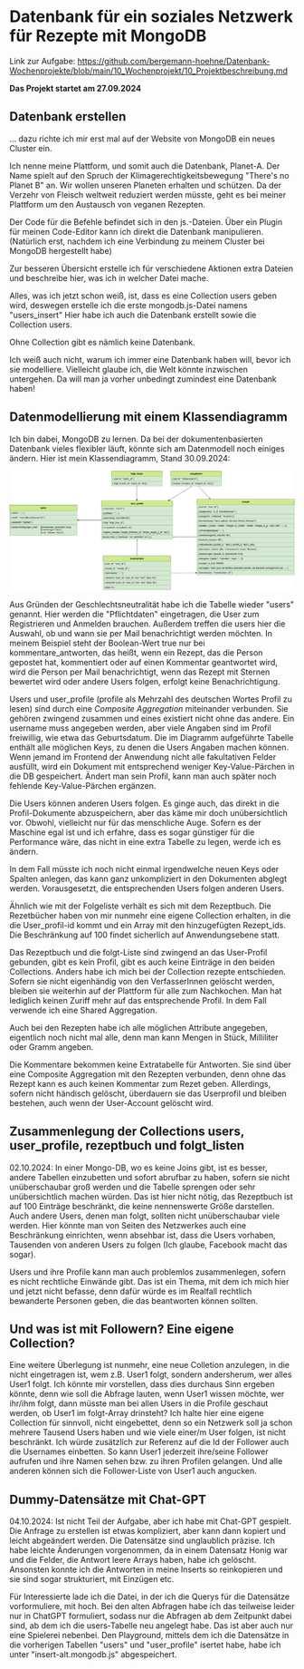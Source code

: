 # Datenbank für ein soziales Netzwerk für Rezepte mit MongoDB


Link zur Aufgabe: https://github.com/bergemann-hoehne/Datenbank-Wochenprojekte/blob/main/10_Wochenprojekt/10_Projektbeschreibung.md

**Das Projekt startet am 27.09.2024**
## Datenbank erstellen
... dazu richte ich mir erst mal auf der Website von MongoDB ein neues Cluster ein.

Ich nenne meine Plattform, und somit auch die Datenbank, Planet-A. Der Name spielt auf den Spruch der Klimagerechtigkeitsbewegung "There's no Planet B" an. Wir wollen unseren Planeten erhalten und schützen. Da der Verzehr von Fleisch weltweit reduziert werden müsste, geht es bei meiner Plattform um den Austausch von veganen Rezepten.

Der Code für die Befehle befindet sich in den js.-Dateien. Über ein Plugin für meinen Code-Editor kann ich direkt die Datenbank manipulieren. (Natürlich erst, nachdem ich eine Verbindung zu meinem Cluster bei MongoDB hergestellt habe)

Zur besseren Übersicht erstelle ich für verschiedene Aktionen extra Dateien und beschreibe hier, was ich in welcher Datei mache.

Alles, was ich jetzt schon weiß, ist, dass es eine Collection users geben wird, deswegen erstelle ich die erste mongodb.js-Datei namens "users_insert" Hier habe ich auch die Datenbank erstellt sowie die Collection users.

Ohne Collection gibt es nämlich keine Datenbank.

Ich weiß auch nicht, warum ich immer eine Datenbank haben will, bevor ich sie modelliere. Vielleicht glaube ich, die Welt könnte inzwischen untergehen. Da will man ja vorher unbedingt zumindest eine Datenbank haben!

## Datenmodellierung mit einem Klassendiagramm

Ich bin dabei, MongoDB zu lernen. Da bei der dokumentenbasierten Datenbank vieles flexibler läuft, könnte sich am Datenmodell noch einiges ändern.
Hier ist mein Klassendiagramm, Stand 30.09.2024:

!["Klassendiagramm meiner Datenbank"](/klassendiagramm_vorher.png)

Aus Gründen der Geschlechtsneutralität habe ich die Tabelle wieder "users" genannt. Hier werden die "Pflichtdaten" eingetragen, die User zum Registrieren und Anmelden brauchen. Außerdem treffen die users hier die Auswahl, ob und wann sie per Mail benachrichtigt werden möchten. In meinem Beispiel steht der Boolean-Wert true nur bei kommentare_antworten, das heißt, wenn ein Rezept, das die Person gepostet hat, kommentiert oder auf einen Kommentar geantwortet wird, wird die Person per Mail benachrichtigt, wenn das Rezept mit Sternen bewertet wird oder andere Users folgen, erfolgt keine Benachrichtigung.


Users und user_profile (profile als Mehrzahl des deutschen Wortes Profil zu lesen) sind durch eine *Composite Aggregation* miteinander verbunden. Sie gehören zwingend zusammen und eines existiert nicht ohne das andere. Ein username muss angegeben werden, aber viele Angaben sind im Profil 
freiwillig, wie etwa das Geburtsdatum. Die im Diagramm aufgeführte Tabelle enthält alle möglichen Keys, zu denen die Users Angaben machen können. Wenn jemand im Frontend der Anwendung nicht alle fakultativen Felder ausfüllt, wird ein Dokument mit entsprechend weniger Key-Value-Pärchen in die DB gespeichert. Ändert man sein Profil, kann man auch später noch fehlende Key-Value-Pärchen ergänzen.

Die Users können anderen Users folgen. Es ginge auch, das direkt in die Profil-Dokumente abzuspeichern, aber das käme mir doch unübersichtlich vor. Obwohl, vielleicht nur für das menschliche Auge. Sofern es der Maschine egal ist und ich erfahre, dass es sogar günstiger für die Performance wäre, das nicht in eine extra Tabelle zu legen, werde ich es ändern.

In dem Fall müsste ich noch nicht einmal irgendwelche neuen Keys oder Spalten anlegen, das kann ganz unkompliziert in den Dokumenten abglegt werden. Vorausgesetzt, die entsprechenden Users folgen anderen Users.

Ähnlich wie mit der Folgeliste verhält es sich mit dem Rezeptbuch. Die Rezetbücher haben von mir nunmehr eine eigene Collection erhalten, in die die User_profil-id kommt und ein Array mit den hinzugefügten Rezept_ids. Die Beschränkung auf 100 findet sicherlich auf Anwendungsebene statt.

Das Rezeptbuch und die folgt-Liste sind zwingend an das User-Profil gebunden, gibt es kein Profil, gibt es auch keine Einträge in den beiden Collections. Anders habe ich mich bei der Collection rezepte entschieden. Sofern sie nicht eigenhändig von den VerfasserInnen gelöscht werden, bleiben sie weiterhin auf der Plattform für alle zum Nachkochen. Man hat lediglich keinen Zuriff mehr auf das entsprechende Profil. In dem Fall verwende ich eine Shared Aggregation.

Auch bei den Rezepten habe ich alle möglichen Attribute angegeben, eigentlich noch nicht mal alle, denn man kann Mengen in Stück, Milliliter oder Gramm angeben.

Die Kommentare bekommen keine Extratabelle für Antworten. Sie sind über eine Composite Aggregation mit den Rezepten verbunden, denn ohne das Rezept kann es auch keinen Kommentar zum Rezet geben. Allerdings, sofern nicht händisch gelöscht, überdauern sie das Userprofil und bleiben bestehen, auch wenn der User-Account gelöscht wird. 


## Zusammenlegung der Collections users, user_profile, rezeptbuch und folgt_listen
02.10.2024: In einer Mongo-DB, wo es keine Joins gibt, ist es besser, andere Tabellen einzubetten und sofort abrufbar zu haben, sofern sie nicht unüberschaubar groß werden und die Tabelle sprengen oder sehr unübersichtlich machen würden. Das ist hier nicht nötig, das Rezeptbuch ist auf 100 Einträge beschränkt, die keine nennenswerte Größe darstellen. Auch andere Users, denen man folgt, sollten nicht unüberschaubar viele werden. Hier könnte man von Seiten des Netzwerkes auch eine Beschränkung einrichten, wenn absehbar ist, dass die Users vorhaben, Tausenden von anderen Users zu folgen (Ich glaube, Facebook macht das sogar).

Users und ihre Profile kann man auch problemlos zusammenlegen, sofern es nicht rechtliche Einwände gibt. Das ist ein Thema, mit dem ich mich hier und jetzt nicht befasse, denn dafür würde es im Realfall rechtlich bewanderte Personen geben, die das beantworten können sollten.

## Und was ist mit Followern? Eine eigene Collection?

Eine weitere Überlegung ist nunmehr, eine neue Colletion anzulegen, in die nicht eingetragen ist, wem z.B. User1 folgt, sondern andersherum, wer alles User1 folgt. Ich könnte mir vorstellen, dass dies durchaus Sinn ergeben könnte, denn wie soll die Abfrage lauten, wenn User1 wissen möchte, wer ihr/ihm folgt, dann müsste man bei allen Users in die Profile geschaut werden, ob User1 im folgt-Array drinsteht? Ich halte hier eine eigene Collection für sinnvoll, nicht eingebettet, denn so ein Netzwerk soll ja schon mehrere Tausend Users haben und wie viele einer/m User folgen, ist nicht beschränkt. Ich würde zusätzlich zur Referenz auf die Id der Follower auch die Usernames einbetten. So kann User1 jederzeit ihre/seine Follower aufrufen und ihre Namen sehen bzw. zu ihren Profilen gelangen. Und alle anderen können sich die Follower-Liste von User1 auch angucken.

## Dummy-Datensätze mit Chat-GPT
04.10.2024: Ist nicht Teil der Aufgabe, aber ich habe mit Chat-GPT gespielt. Die Anfrage zu erstellen ist etwas kompliziert, aber kann dann kopiert und leicht abgeändert werden. Die Datensätze sind unglaublich präzise. Ich habe leichte Änderungen vorgenommen, da in einem Datensatz Honig war und die Felder, die Antwort leere Arrays haben, habe ich gelöscht. Ansonsten konnte ich die Antworten in meine Inserts so reinkopieren und sie sind sogar strukturiert, mit Einzügen etc.

Für Interessierte lade ich die Datei, in der ich die Querys für die Datensätze vorformuliere, mit hoch. Bei den alten Abfragen habe ich das teilweise leider nur in ChatGPT formuliert, sodass nur die Abfragen ab dem Zeitpunkt dabei sind, ab dem ich die users-Tabelle neu angelegt habe. 
Das ist aber auch nur eine Spielerei nebenbei. Den Playground, mittels dem ich die Datensätze in die vorherigen Tabellen "users" und "user_profile" isertet habe, habe ich unter "insert-alt.mongodb.js" abgespeichert. 











